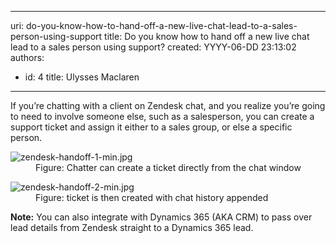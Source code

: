 

---
uri: do-you-know-how-to-hand-off-a-new-live-chat-lead-to-a-sales-person-using-support
title: Do you know how to hand off a new live chat lead to a sales person using support?
created: YYYY-06-DD 23:13:02
authors:
  - id: 4
    title: Ulysses Maclaren
---




<span class='intro'> <p class="ssw15-rteElement-P">If you’re chatting with a client on Zendesk chat, and you realize you’re going to need to involve someone else, such as a salesperson, you can create a support ticket and assign it either to a sales group, or else a specific person.</p> </span>

<dl class="image"><dt><img src="/PublishingImages/zendesk-handoff-1-min.jpg" alt="zendesk-handoff-1-min.jpg" /></dt><dd>Figure&#58; Chatter can create a ticket directly from the chat window</dd></dl><dl class="image"><dt><img src="/PublishingImages/zendesk-handoff-2-min.jpg" alt="zendesk-handoff-2-min.jpg" /></dt><dd>Figure&#58; ticket is then created with chat history appended</dd></dl><p><strong>Note&#58;</strong> You can also integrate with Dynamics 365 (AKA CRM) to pass over lead details from Zendesk straight to a Dynamics 365 lead.<br></p>


